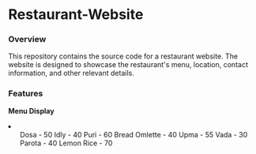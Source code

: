 <b><h1>Restaurant-Website</h1></b>
<b><h3>Overview</h3></b>
<p>This repository contains the source code for a restaurant website. The website is designed to showcase the restaurant's menu, location, contact information, and other relevant details.</p>
<b><h3>Features</h3></b>
<p><b>Menu Display</b></p>
<li>
<ul>
Dosa			- 50
Idly				- 40
Puri			- 60
Bread Omlette   - 40
Upma 			- 55
Vada 			- 30
Parota 			- 40
Lemon Rice 	- 70
</ul>
</li>

